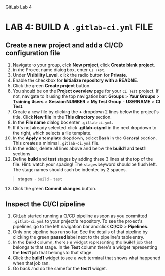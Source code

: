 GitLab Lab 4

# LAB 4: BUILD A `.gitlab-ci.yml` FILE

## Create a new project and add a CI/CD configuration file

1.  Navigate to your group, click **New project**, click **Create blank project**.
2.  In the Project name dialog box, enter `CI Test`.
3.  Under **Visibility Level**, click the radio button for **Private**.
4.  Enable the checkbox for **Initialize repository with a README**.
5.  Click the green **Create project** button.
6.  You should be on the **Project overview** page for your `CI Test` project. If not, navigate to it using the top navigation bar: **Groups** \> **Your Groups** \> **Training Users** \> **Session NUMBER** \> **My Test Group** \- **USERNAME** \> **CI Test**.
7.  Create a new file by clicking the **+** dropdown 2 lines below the project's title. Click **New file** in the **This directory** section.
8.  In the **File name** dialog box enter `.gitlab-ci.yml`.
9.  If it's not already selected, click **.gitlab-ci.yml** in the next dropdown to the right, which selects a file template.
10. In the **Apply a template** dropdown, select **Bash** in the **General** section. This creates a minimal `.gitlab-ci.yml` file.
11. In the editor, delete all lines above and below the **build1** and **test1** sections
12. Define **build** and **test** stages by adding these 3 lines at the top of the file. Hint: watch your spacing! The `stages` keyword should be flush left. The stage names should each be indented by 2 spaces.

> **stages**:
> \- `build`
> \- `test`

13. Click the green **Commit changes** button.

## Inspect the CI/CI pipeline

1.  GitLab started running a CI/CD pipeline as soon as you committed `.gitlab-ci.yml` to your project's repository. To see the project's pipelines, go to the left navigation bar and click **CI/CD** \> **Pipelines**.
2.  Only one pipeline has run so far. See the details of that pipeline by clicking the green **passed** label next to the pipeline's table entry.
3.  In the **Build** column, there's a widget representing the **build1** job that belongs to that stage. In the **Test** column there's a widget representing the **test1** job that belongs to that stage.
4.  Click the **build1** widget to see a web terminal that shows what happened when that job ran.
5.  Go back and do the same for the **test1** widget.